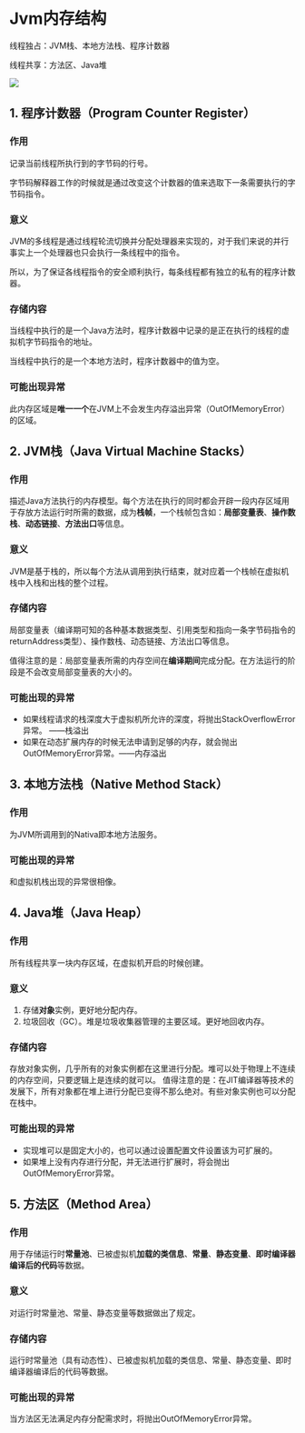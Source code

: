 # Jvm内存结构

线程独占：JVM栈、本地方法栈、程序计数器

线程共享：方法区、Java堆

![](../../../.gitbook/assets/jvm-nei-cun-jie-gou-yuan-li.png)

## 1. 程序计数器（Program Counter Register）

### 作用

记录当前线程所执行到的字节码的行号。

字节码解释器工作的时候就是通过改变这个计数器的值来选取下一条需要执行的字节码指令。

### 意义

JVM的多线程是通过线程轮流切换并分配处理器来实现的，对于我们来说的并行事实上一个处理器也只会执行一条线程中的指令。

所以，为了保证各线程指令的安全顺利执行，每条线程都有独立的私有的程序计数器。

### 存储内容

当线程中执行的是一个Java方法时，程序计数器中记录的是正在执行的线程的虚拟机字节码指令的地址。

当线程中执行的是一个本地方法时，程序计数器中的值为空。

### 可能出现异常

此内存区域是**唯一一个**在JVM上不会发生内存溢出异常（OutOfMemoryError）的区域。

## 2. JVM栈（Java Virtual Machine Stacks）

### 作用

描述Java方法执行的内存模型。每个方法在执行的同时都会开辟一段内存区域用于存放方法运行时所需的数据，成为**栈帧**，一个栈帧包含如：**局部变量表**、**操作数栈**、**动态链接**、**方法出口**等信息。

### 意义

JVM是基于栈的，所以每个方法从调用到执行结束，就对应着一个栈帧在虚拟机栈中入栈和出栈的整个过程。

### 存储内容

局部变量表（编译期可知的各种基本数据类型、引用类型和指向一条字节码指令的returnAddress类型）、操作数栈、动态链接、方法出口等信息。

值得注意的是：局部变量表所需的内存空间在**编译期间**完成分配。在方法运行的阶段是不会改变局部变量表的大小的。

### 可能出现的异常

* 如果线程请求的栈深度大于虚拟机所允许的深度，将抛出StackOverflowError异常。 ——栈溢出
* 如果在动态扩展内存的时候无法申请到足够的内存，就会抛出OutOfMemoryError异常。——内存溢出

## 3. 本地方法栈（Native Method Stack）

### 作用

为JVM所调用到的Nativa即本地方法服务。

### 可能出现的异常

和虚拟机栈出现的异常很相像。

## 4. Java堆（Java Heap）

### 作用

所有线程共享一块内存区域，在虚拟机开启的时候创建。

### 意义

1. 存储**对象**实例，更好地分配内存。 
2. 垃圾回收（GC）。堆是垃圾收集器管理的主要区域。更好地回收内存。 

### 存储内容

存放对象实例，几乎所有的对象实例都在这里进行分配。堆可以处于物理上不连续的内存空间，只要逻辑上是连续的就可以。 值得注意的是：在JIT编译器等技术的发展下，所有对象都在堆上进行分配已变得不那么绝对。有些对象实例也可以分配在栈中。

### 可能出现的异常

* 实现堆可以是固定大小的，也可以通过设置配置文件设置该为可扩展的。 
* 如果堆上没有内存进行分配，并无法进行扩展时，将会抛出OutOfMemoryError异常。

## 5. 方法区（Method Area）

### 作用

用于存储运行时**常量池**、已被虚拟机**加载的类信息**、**常量**、**静态变量**、**即时编译器编译后的代码**等数据。

### 意义

对运行时常量池、常量、静态变量等数据做出了规定。

### 存储内容

运行时常量池（具有动态性）、已被虚拟机加载的类信息、常量、静态变量、即时编译器编译后的代码等数据。

### 可能出现的异常

当方法区无法满足内存分配需求时，将抛出OutOfMemoryError异常。

